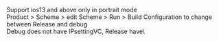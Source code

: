 Support ios13 and above only in portrait mode\
Product > Scheme > edit Scheme > Run > Build Configuration to change between Release and debug\
Debug does not have IPsettingVC, Release have\

